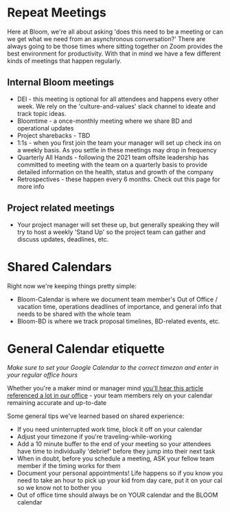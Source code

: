 # Repeat Meetings
Here at Bloom, we're all about asking 'does this need to be a meeting or can we get what we need from an asynchronous conversation?' There are always going to be those times where sitting together on Zoom provides the best environment for productivity. 
With that in mind we have a few different kinds of meetings that happen regularly. 

## Internal Bloom meetings
* DEI - this meeting is optional for all attendees and happens every other week. We rely on the 'culture-and-values' slack channel to ideate and track topic ideas. 
* Bloomtime - a once-monthly meeting where we share BD and operational updates
* Project sharebacks - TBD
* 1:1s - when you first join the team your manager will set up check ins on a weekly basis. As you settle in these meetings may drop in frequency
* Quarterly All Hands - following the 2021 team offsite leadership has committed to meeting with the team on a quarterly basis to provide detailed information on the health, status and growth of the company
* Retrospectives - these happen every 6 months. Check out this page for more info

## Project related meetings
* Your project manager will set these up, but generally speaking they will try to host a weekly 'Stand Up' so the project team can gather and discuss updates, deadlines, etc. 

# Shared Calendars
Right now we're keeping things pretty simple:
* Bloom-Calendar is where we document team member's Out of Office / vacation time, operations deadlines of importance, and general info that needs to be shared with the whole team
* Bloom-BD is where we track proposal timelines, BD-related events, etc. 

# General Calendar etiquette
*Make sure to set your Google Calendar to the correct timezon and enter in your regular office hours*

Whether you're a maker mind or manager mind [you'll hear this article referenced a lot in our office](https://medium.com/coaching-notes/maker-mind-vs-manager-mind-f4e01d294d34) - your team members rely on your calendar remaining accurate and up-to-date

Some general tips we've learned based on shared experience:
* If you need uninterrupted work time, block it off on your calendar
* Adjust your timezone if you're traveling-while-working
* Add a 10 minute buffer to the end of your meeting so your attendees have time to individually 'debrief' before they jump into their next task
* When in doubt, before you schedule a meeting, ASK your fellow team member if the timing works for them 
* Document your personal appointments! Life happens so if you know you need to take an hour to pick up your kid from day care, put it on your cal so we know not to bother you
* Out of office time should always be on YOUR calendar and the BLOOM calendar


